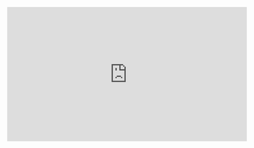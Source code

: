 
<iframe width="560" height="315" src="https://www.youtube.com/embed/r8OJ3-wHxI4?si=eO4aAGZqUICKOo_n&amp;start=364" title="YouTube video player" frameborder="0" allow="accelerometer; autoplay; clipboard-write; encrypted-media; gyroscope; picture-in-picture; web-share" allowfullscreen></iframe>
